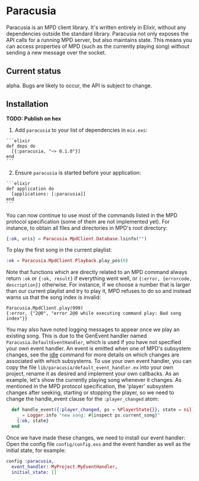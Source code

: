 # Paracusia

Paracusia is an MPD client library. It's written entirely in Elixir, without any
dependencies outside the standard library.
Paracusia not only exposes the API calls for a running MPD server, but also
maintains state. This means you can access properties of MPD (such as the
currently playing song) without sending a new message over the socket.

## Current status
alpha. Bugs are likely to occur, the API is subject to change.

## Installation

**TODO: Publish on hex**

  1. Add `paracusia` to your list of dependencies in `mix.exs`:

    ```elixir
    def deps do
      [{:paracusia, "~> 0.1.0"}]
    end
    ```

  2. Ensure `paracusia` is started before your application:

    ```elixir
    def application do
      [applications: [:paracusia]]
    end
    ```

You can now continue to use most of the commands listed in the MPD protocol
specification (some of them are not implemented yet). For instance, to obtain
all files and directories in MPD's root directory:
```elixir
{:ok, uris} = Paracusia.MpdClient.Database.lsinfo("")
```
To play the first song in the current playlist:
```elixir
:ok = Paracusia.MpdClient.Playback.play_pos(0)
```
Note that functions which are directly related to an MPD command always return
`:ok` or `{:ok, result}` if everything went well, or `{:error, {errorcode,
description}}` otherwise. For instance, if we choose a number that is larger than our current
playlist and try to play it, MPD refuses to do so and instead warns us that the song index is
invalid:
```
Paracusia.MpdClient.play(999)
{:error, {"2@0", "error 2@0 while executing command play: Bad song index"}}
```

You may also have noted logging messages to appear once we play an existing
song. This is due to the GenEvent handler named `Paracusia.DefaultEventHandler`,
which is used if you have not specified your own event handler. An event is
emitted when one of MPD's subsystem changes, see the
[idle](https://musicpd.org/doc/protocol/command_reference.html#status_commands)
command for more details on which changes are associated with which subsystems.
To use your own event handler, you can copy the file
`lib/paracusia/default_event_handler.ex` into your own project, rename it as
desired and implement your own callbacks. As an example, let's show the
currently playing song whenever it changes. As mentioned in the MPD protocol
specification, the 'player' subsystem changes after seeking, starting or
stopping the player, so we need to change the handle\_event clause for the
`:player_changed` atom:

```elixir
  def handle_event({:player_changed, ps = %PlayerState{}}, state = nil) do
    _ = Logger.info "new song: #{inspect ps.current_song}"
    {:ok, state}
  end
```
Once we have made these changes, we need to install our event handler: Open the
config file `config/config.exs` and the event handler as well as the initial
state, for example:
```elixir
config :paracusia,
  event_handler: MyProject.MyEventHandler,
  initial_state: []
```

